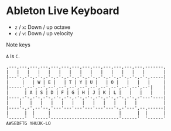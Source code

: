 # Ableton Live Keyboard

- `z` / `x`: Down / up octave
- `c` / `v`: Down / up velocity

Note keys

`A` is `C`.

	,---,---,---,---,---,---,---,---,---,---,---,---,---,-------,
	|   |   |   |   |   |   |   |   |   |   |   |   |   |       |
	|---'-,-'-,-'-,-'-,-'-,-'-,-'-,-'-,-'-,-'-,-'-,-'-,-'-,-----|
	|     |   | W | E |   | T | Y | U |   | O |   |   |   |     |
	|-----',--',--',--',--',--',--',--',--',--',--',--',--'|    |
	|      | A | S | D | F | G | H | J | K | L |   |   |   |    |
	|----,-'-,-'-,-'-,-'-,-'-,-'-,-'-,-'-,-'-,-'-,-'-,-'---'----|
	|    |   |   |   |   |   |   |   |   |   |   |   |          |
	|----'-,-',--'--,'---'---'---'---'---'---'-,-'---',--,------|
	|      |  |     |                          |      |  |      |
	'------'  '-----'--------------------------'------'  '------'
	AWSEDFTG YHUJK-LO
